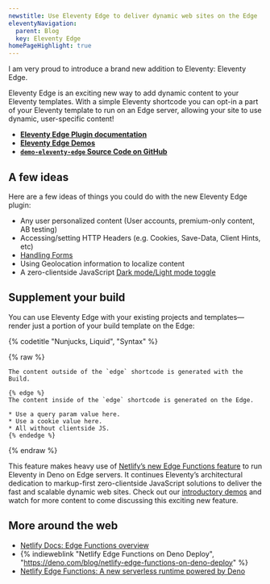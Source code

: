 ```yaml
---
newstitle: Use Eleventy Edge to deliver dynamic web sites on the Edge
eleventyNavigation:
  parent: Blog
  key: Eleventy Edge
homePageHighlight: true
---
```

I am very proud to introduce a brand new addition to Eleventy: Eleventy Edge.

Eleventy Edge is an exciting new way to add dynamic content to your Eleventy templates. With a simple Eleventy shortcode you can opt-in a part of your Eleventy template to run on an Edge server, allowing your site to use dynamic, user-specific content!

* **[Eleventy Edge Plugin documentation](/docs/plugins/edge/)**
* **[Eleventy Edge Demos](https://demo-eleventy-edge.netlify.app/)**
* **[`demo-eleventy-edge` Source Code on GitHub](https://github.com/11ty/demo-eleventy-edge)**

## A few ideas

Here are a few ideas of things you could do with the new Eleventy Edge plugin:

* Any user personalized content (User accounts, premium-only content, AB testing)
* Accessing/setting HTTP Headers (e.g. Cookies, Save-Data, Client Hints, etc)
* [Handling Forms](https://demo-eleventy-edge.netlify.app/forms/)
* Using Geolocation information to localize content
* A zero-clientside JavaScript [Dark mode/Light mode toggle](https://demo-eleventy-edge.netlify.app/appearance/)

## Supplement your build

You can use Eleventy Edge with your existing projects and templates—render just a portion of your build template on the Edge:

{% codetitle "Nunjucks, Liquid", "Syntax" %}

{% raw %}
```liquid
The content outside of the `edge` shortcode is generated with the Build.

{% edge %}
The content inside of the `edge` shortcode is generated on the Edge.

* Use a query param value here.
* Use a cookie value here.
* All without clientside JS.
{% endedge %}
```
{% endraw %}

This feature makes heavy use of [Netlify’s new Edge Functions feature](https://docs.netlify.com/netlify-labs/experimental-features/edge-functions/) to run Eleventy in Deno on Edge servers. It continues Eleventy’s architectural dedication to markup-first zero-clientside JavaScript solutions to deliver the fast and scalable dynamic web sites. Check out our [introductory demos](https://demo-eleventy-edge.netlify.app/) and watch for more content to come discussing this exciting new feature.

## More around the web

* [Netlify Docs: Edge Functions overview](https://docs.netlify.com/netlify-labs/experimental-features/edge-functions/)
* {% indieweblink "Netlify Edge Functions on Deno Deploy", "https://deno.com/blog/netlify-edge-functions-on-deno-deploy" %}
* [Netlify Edge Functions: A new serverless runtime powered by Deno](https://www.netlify.com/blog/announcing-serverless-compute-with-edge-functions)